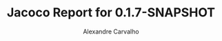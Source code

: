 ---
title: Jacoco Report for 0.1.7-SNAPSHOT
author: Alexandre Carvalho
menu_title: 0.1.7-SNAPSHOT
category: jacoco_reports
layout: iframe
iframe_url: /docs/0.1.7-SNAPSHOT/site/jacoco/index.html
order: 2
---